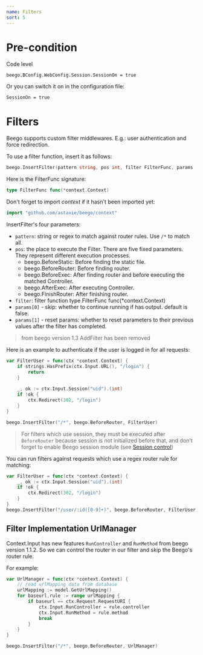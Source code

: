 ```yaml
---
name: Filters
sort: 5
---
```


# Pre-condition
Code level

`beego.BConfig.WebConfig.Session.SessionOn = true`

Or you can switch it on in the configuration file:

```SessionOn = true```

# Filters

Beego supports custom filter middlewares. E.g.: user authentication and force redirection.

To use a filter function, insert it as follows:

```go
beego.InsertFilter(pattern string, pos int, filter FilterFunc, params ...bool)
```

Here is the FilterFunc signature:

```go
type FilterFunc func(*context.Context)
```

Don't forget to import *context* if it hasn't been imported yet:

```go
import "github.com/astaxie/beego/context"
```

InsertFilter's four parameters:

- `pattern`: string or regex to match against router rules. Use `/*` to match all.
- `pos`: the place to execute the Filter. There are five fixed parameters. They represent different execution processes.
	- beego.BeforeStatic: Before finding the static file.  
 	- beego.BeforeRouter: Before finding router.
	- beego.BeforeExec: After finding router and before executing the matched Controller.
	- beego.AfterExec: After executing Controller.
	- beego.FinishRouter: After finishing router.
- `filter`: filter function type FilterFunc func(*context.Context)
- `params[0]` - skip: whether to continue running if has output. default is false.
- `params[1]` - reset params: whether to reset parameters to their previous values after the filter has completed.

> from beego version 1.3 AddFilter has been removed

Here is an example to authenticate if the user is logged in for all requests:

```go
var FilterUser = func(ctx *context.Context) {
    if strings.HasPrefix(ctx.Input.URL(), "/login") {
    	return
    }
    
    _, ok := ctx.Input.Session("uid").(int)
    if !ok {
        ctx.Redirect(302, "/login")
    }
}

beego.InsertFilter("/*", beego.BeforeRouter, FilterUser)
```

>For filters which use session, they must be executed after `BeforeRouter` because session is not initialized before that, and don't forget to enable Beego session module (see [Session control](../controller/session.md))


You can run filters against requests which use a regex router rule for matching:

```go
var FilterUser = func(ctx *context.Context) {
    _, ok := ctx.Input.Session("uid").(int)
    if !ok {
        ctx.Redirect(302, "/login")
    }
}
beego.InsertFilter("/user/:id([0-9]+)", beego.BeforeRouter, FilterUser)
```
## Filter Implementation UrlManager
Context.Input has new features `RunController` and `RunMethod` from beego version 1.1.2. So we can control the router in our filter and skip the Beego's router rule.

For example:

```go
var UrlManager = func(ctx *context.Context) {
    // read urlMapping data from database
	urlMapping := model.GetUrlMapping()
	for baseurl,rule := range urlMapping {
		if baseurl == ctx.Request.RequestURI {
			ctx.Input.RunController = rule.controller
			ctx.Input.RunMethod = rule.method
			break
		}
	}
}

beego.InsertFilter("/*", beego.BeforeRouter, UrlManager)
```

